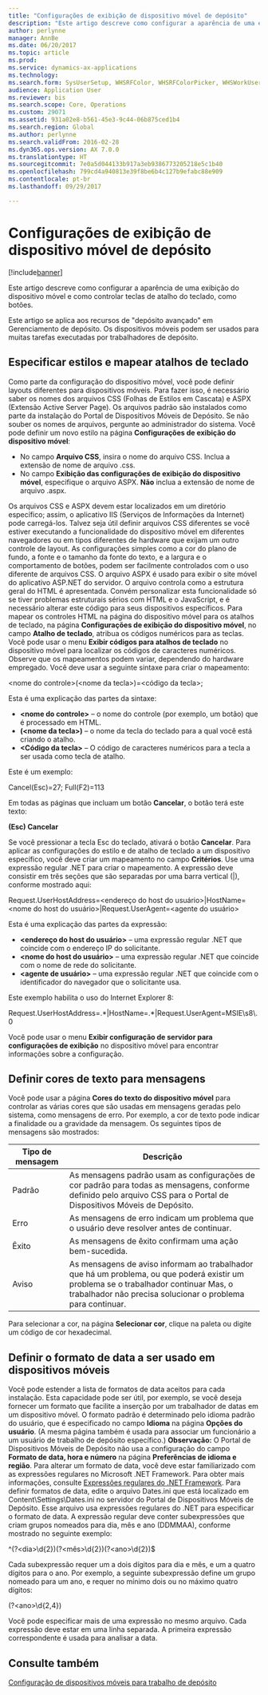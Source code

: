 ```yaml
---
title: "Configurações de exibição de dispositivo móvel de depósito"
description: "Este artigo descreve como configurar a aparência de uma exibição do dispositivo móvel e como controlar teclas de atalho do teclado, como botões."
author: perlynne
manager: AnnBe
ms.date: 06/20/2017
ms.topic: article
ms.prod: 
ms.service: dynamics-ax-applications
ms.technology: 
ms.search.form: SysUserSetup, WHSRFColor, WHSRFColorPicker, WHSWorkUserDisplaySettings
audience: Application User
ms.reviewer: bis
ms.search.scope: Core, Operations
ms.custom: 29071
ms.assetid: 931a02e8-b561-45e3-9c44-06b875ced1b4
ms.search.region: Global
ms.author: perlynne
ms.search.validFrom: 2016-02-28
ms.dyn365.ops.version: AX 7.0.0
ms.translationtype: HT
ms.sourcegitcommit: 7e0a5d044133b917a3eb9386773205218e5c1b40
ms.openlocfilehash: 799cd4a940813e39f8be6b4c127b9efabc88e909
ms.contentlocale: pt-br
ms.lasthandoff: 09/29/2017

---
```


# <a name="warehouse-mobile-device-display-settings"></a>Configurações de exibição de dispositivo móvel de depósito

[!include[banner](../includes/banner.md)]


Este artigo descreve como configurar a aparência de uma exibição do dispositivo móvel e como controlar teclas de atalho do teclado, como botões. 

Este artigo se aplica aos recursos de "depósito avançado" em Gerenciamento de depósito. Os dispositivos móveis podem ser usados para muitas tarefas executadas por trabalhadores de depósito.

## <a name="specify-styles-and-map-keyboard-shortcuts"></a>Especificar estilos e mapear atalhos de teclado
Como parte da configuração do dispositivo móvel, você pode definir layouts diferentes para dispositivos móveis. Para fazer isso, é necessário saber os nomes dos arquivos CSS (Folhas de Estilos em Cascata) e ASPX (Extensão Active Server Page). Os arquivos padrão são instalados como parte da instalação do Portal de Dispositivos Móveis de Depósito. Se não souber os nomes de arquivos, pergunte ao administrador do sistema. Você pode definir um novo estilo na página **Configurações de exibição do dispositivo móvel**:

-    No campo **Arquivo CSS**, insira o nome do arquivo CSS. Inclua a extensão de nome de arquivo .css.
-   No campo **Exibição das configurações de exibição do dispositivo móvel**, especifique o arquivo ASPX. **Não** inclua a extensão de nome de arquivo .aspx.

Os arquivos CSS e ASPX devem estar localizados em um diretório específico; assim, o aplicativo IIS (Serviços de Informações da Internet) pode carregá-los. Talvez seja útil definir arquivos CSS diferentes se você estiver executando a funcionalidade do dispositivo móvel em diferentes navegadores ou em tipos diferentes de hardware que exijam um outro controle de layout. As configurações simples como a cor do plano de fundo, a fonte e o tamanho da fonte do texto, e a largura e o comportamento de botões, podem ser facilmente controlados com o uso diferente de arquivos CSS. O arquivo ASPX é usado para exibir o site móvel do aplicativo ASP.NET do servidor. O arquivo controla como a estrutura geral do HTML é apresentada. Convém personalizar esta funcionalidade só se tiver problemas estruturais sérios com HTML e o JavaScript, e é necessário alterar este código para seus dispositivos específicos. Para mapear os controles HTML na página do dispositivo móvel para os atalhos de teclado, na página **Configurações de exibição do dispositivo móvel**, no campo **Atalho de teclado**, atribua os códigos numéricos para as teclas. Você pode usar o menu **Exibir códigos para atalhos de teclado** no dispositivo móvel para localizar os códigos de caracteres numéricos. Observe que os mapeamentos podem variar, dependendo do hardware empregado. Você deve usar a seguinte sintaxe para criar o mapeamento:

&lt;nome do controle&gt;(&lt;nome da tecla&gt;)=&lt;código da tecla&gt;;

Esta é uma explicação das partes da sintaxe:

-   **&lt;nome do controle&gt;** – o nome do controle (por exemplo, um botão) que é processado em HTML.
-   **(&lt;nome da tecla&gt;)** – o nome da tecla do teclado para a qual você está criando o atalho.
-   **&lt;Código da tecla&gt;** – O código de caracteres numéricos para a tecla a ser usada como tecla de atalho.

Este é um exemplo:

Cancel(Esc)=27; Full(F2)=113

Em todas as páginas que incluam um botão **Cancelar**, o botão terá este texto:

**(Esc) Cancelar**

Se você pressionar a tecla Esc do teclado, ativará o botão **Cancelar**. Para aplicar as configurações do estilo e de atalho de teclado a um dispositivo específico, você deve criar um mapeamento no campo **Critérios**. Use uma expressão regular .NET para criar o mapeamento. A expressão deve consistir em três seções que são separadas por uma barra vertical (|), conforme mostrado aqui:

Request.UserHostAddress=&lt;endereço do host do usuário&gt;|HostName=&lt;nome do host do usuário&gt;|Request.UserAgent=&lt;agente do usuário&gt;

Esta é uma explicação das partes da expressão:

-   **&lt;endereço do host do usuário&gt;** – uma expressão regular .NET que coincide com o endereço IP do solicitante.
-   **&lt;nome do host do usuário&gt;** – uma expressão regular .NET que coincide com o nome de rede do solicitante.
-   **&lt;agente de usuário&gt;** – uma expressão regular .NET que coincide com o identificador do navegador que o solicitante usa.

Este exemplo habilita o uso do Internet Explorer 8:

Request.UserHostAddress=.\*|HostName=.\*|Request.UserAgent=MSIE\\s8\\.0

Você pode usar o menu **Exibir configuração de servidor para configurações de exibição** no dispositivo móvel para encontrar informações sobre a configuração.

## <a name="define-text-colors-for-messages"></a>Definir cores de texto para mensagens
Você pode usar a página **Cores do texto do dispositivo móvel** para controlar as várias cores que são usadas em mensagens geradas pelo sistema, como mensagens de erro. Por exemplo, a cor de texto pode indicar a finalidade ou a gravidade da mensagem. Os seguintes tipos de mensagens são mostrados:

| Tipo de mensagem | Descrição                                                                                                                                                                            |
|--------------|----------------------------------------------------------------------------------------------------------------------------------------------------------------------------------------|
| Padrão      | As mensagens padrão usam as configurações de cor padrão para todas as mensagens, conforme definido pelo arquivo CSS para o Portal de Dispositivos Móveis de Depósito.                                                   |
| Erro        | As mensagens de erro indicam um problema que o usuário deve resolver antes de continuar.                                                                                             |
| Êxito      | As mensagens de êxito confirmam uma ação bem-sucedida.                                                                                                                                |
| Aviso      | As mensagens de aviso informam ao trabalhador que há um problema, ou que poderá existir um problema se o trabalhador continuar Mas, o trabalhador não precisa solucionar o problema para continuar. |

Para selecionar a cor, na página **Selecionar cor**, clique na paleta ou digite um código de cor hexadecimal.

## <a name="define-the-date-format-to-use-on-mobile-devices"></a>Definir o formato de data a ser usado em dispositivos móveis
Você pode estender a lista de formatos de data aceitos para cada instalação. Esta capacidade pode ser útil, por exemplo, se você deseja fornecer um formato que facilite a inserção por um trabalhador de datas em um dispositivo móvel. O formato padrão é determinado pelo idioma padrão do usuário, que é especificado no campo **Idioma** na página **Opções do usuário**. (A mesma página também é usada para associar um funcionário a um usuário de trabalho de depósito específico.) **Observação:** O Portal de Dispositivos Móveis de Depósito não usa a configuração do campo **Formato de data, hora e número** na página **Preferências de idioma e região**. Para alterar um formato de data, você deve estar familiarizado com as expressões regulares no Microsoft .NET Framework. Para obter mais informações, consulte [Expressões regulares do .NET Framework](http://go.microsoft.com/fwlink/?LinkId=391260). Para definir formatos de data, edite o arquivo Dates.ini que está localizado em Content\\Settings\\Dates.ini no servidor do Portal de Dispositivos Móveis de Depósito. Esse arquivo usa expressões regulares do .NET para especificar o formato de data. A expressão regular deve conter subexpressões que criam grupos nomeados para dia, mês e ano (DDMMAA), conforme mostrado no seguinte exemplo:

^(?&lt;dia&gt;\\d{2})(?&lt;mês&gt;\\d{2})(?&lt;ano&gt;\\d{2})$

Cada subexpressão requer um a dois dígitos para dia e mês, e um a quatro dígitos para o ano. Por exemplo, a seguinte subexpressão define um grupo nomeado para um ano, e requer no mínimo dois ou no máximo quatro dígitos:

(?&lt;ano&gt;\\d{2,4})

Você pode especificar mais de uma expressão no mesmo arquivo. Cada expressão deve estar em uma linha separada. A primeira expressão correspondente é usada para analisar a data.

<a name="see-also"></a>Consulte também
--------

[Configuração de dispositivos móveis para trabalho de depósito](configure-mobile-devices-warehouse.md)




